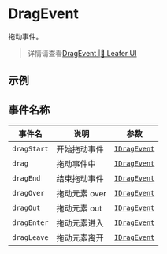 # DragEvent
拖动事件。
> 详情请查看[DragEvent |🌿 Leafer UI](https://www.leaferjs.com/ui/guide/event/ui/Drag.html)

## 示例
<script setup lang="ts">
import code from './index.vue?raw'
</script>

<Repl :code="code"  />

## 事件名称

[IDragEvent-url]: https://www.leaferjs.com/ui/api/interfaces/IDragEvent.html

| 事件名  | 说明 | 参数 |
| --- | --- | --- |
| `dragStart` | 开始拖动事件 | [`IDragEvent`][IDragEvent-url] |
| `drag` | 拖动事件中 | [`IDragEvent`][IDragEvent-url] |
| `dragEnd` | 结束拖动事件 | [`IDragEvent`][IDragEvent-url] |
| `dragOver` | 拖动元素 over | [`IDragEvent`][IDragEvent-url] |
| `dragOut` | 拖动元素 out | [`IDragEvent`][IDragEvent-url] |
| `dragEnter` | 拖动元素进入 | [`IDragEvent`][IDragEvent-url] |
| `dragLeave` | 拖动元素离开 | [`IDragEvent`][IDragEvent-url] |
